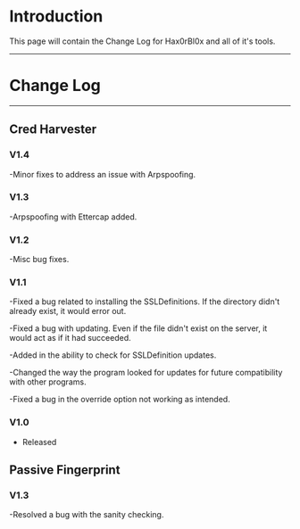 # Introduction #

This page will contain the Change Log for Hax0rBl0x and all of it's tools.

---


# Change Log #

---

## Cred Harvester ##
### V1.4 ###
-Minor fixes to address an issue with Arpspoofing.

### V1.3 ###
-Arpspoofing with Ettercap added.

### V1.2 ###
-Misc bug fixes.

### V1.1 ###
-Fixed a bug related to installing the SSLDefinitions. If the directory didn't already exist, it would error out.

-Fixed a bug with updating. Even if the file didn't exist on the server, it would act as if it had succeeded.

-Added in the ability to check for SSLDefinition updates.

-Changed the way the program looked for updates for future compatibility with other programs.

-Fixed a bug in the override option not working as intended.

### V1.0 ###
- Released

## Passive Fingerprint ##

### V1.3 ###
-Resolved a bug with the sanity checking.
